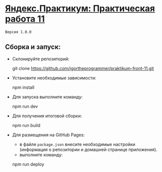 # [Яндекс.Практикум: Практическая работа 11](https://igortheprogrammer.github.io/praktikum-front-11/)

`Версия 1.0.0`

Сборка и запуск:
---
- Склонируйте репозиторий:
    
    
    git clone https://github.com/igortheprogrammer/praktikum-front-11.git

- Установите необходимые зависимости:
    
    
    npm install
    
    
- Для запуска выполните команду:


    npm run dev

- Для получения итоговой сборки:

    
    npm run build
    
 
- Для размещения на GitHub Pages:

    * в файле `package.json` внесите необходимые настройки (информация о репозитории и домашней странице приложения).
    * выполните команду:


    npm run deploy
    
